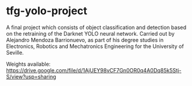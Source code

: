 # tfg-yolo-project
A final project which consists of object classification and detection based on the retraining of the Darknet YOLO neural network. 
Carried out by Alejandro Mendoza Barrionuevo, as part of his degree studies in Electronics, Robotics and Mechatronics Engineering for the University of Seville.

Weights available: https://drive.google.com/file/d/1AjUEY98vCF7Gn0OR0q4A0Dq85k5Stj-S/view?usp=sharing
